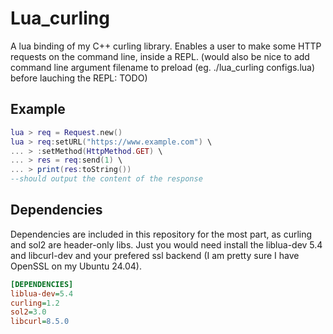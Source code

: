 # Lua_curling
A lua binding of my C++ curling library. Enables a user to make some HTTP requests on the command line, inside a REPL. (would also be nice to add command line argument filename to preload (eg. ./lua_curling configs.lua) before lauching the REPL: TODO)

## Example
```lua
lua > req = Request.new()
lua > req:setURL("https://www.example.com") \
... > :setMethod(HttpMethod.GET) \
... > res = req:send(1) \
... > print(res:toString())
--should output the content of the response
```

## Dependencies
Dependencies are included in this repository for the most part, as curling and sol2 are header-only libs.
Just you would need install the liblua-dev 5.4 and libcurl-dev and your prefered ssl backend (I am pretty sure I have OpenSSL on my Ubuntu 24.04).

```ini
[DEPENDENCIES]
liblua-dev=5.4
curling=1.2
sol2=3.0
libcurl=8.5.0
```
